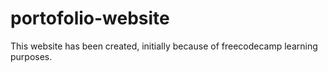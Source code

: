 # portofolio-website

This website has been created, initially because of freecodecamp learning purposes.
